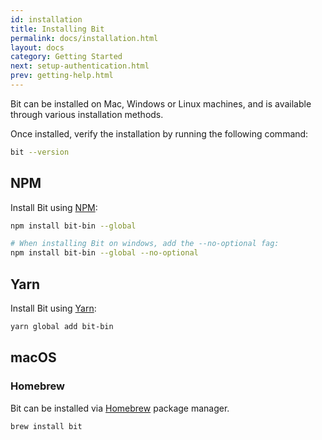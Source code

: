 ```yaml
---
id: installation
title: Installing Bit
permalink: docs/installation.html
layout: docs
category: Getting Started
next: setup-authentication.html
prev: getting-help.html
---
```


Bit can be installed on Mac, Windows or Linux machines, and is available through various installation methods.

Once installed, verify the installation by running the following command:

```bash
bit --version
```

## NPM

Install Bit using [NPM](https://www.npmjs.com/package/bit-bin):

```bash
npm install bit-bin --global

# When installing Bit on windows, add the --no-optional fag:
npm install bit-bin --global --no-optional
```

## Yarn

Install Bit using [Yarn](https://yarnpkg.com/en/package/bit-bin):

```bash
yarn global add bit-bin
```

## macOS

### Homebrew

Bit can be installed via [Homebrew](https://brew.sh) package manager.

```bash
brew install bit
```
